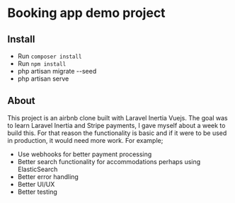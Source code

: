 # Booking app demo project

## Install
- Run `composer install`
- Run `npm install`
- php artisan migrate --seed
- php artisan serve

## About
This project is an airbnb clone built with Laravel Inertia Vuejs. The goal was to learn Laravel Inertia and Stripe payments, I gave myself about a week to build this. For that reason the functionality is basic and if it were to be used in production, it would need more work. For example;
- Use webhooks for better payment processing
- Better search functionality for accommodations perhaps using ElasticSearch
- Better error handling
- Better UI/UX
- Better testing
